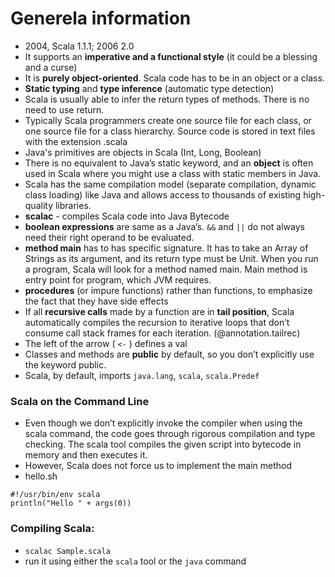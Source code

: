 Generela information
====================
- 2004, Scala 1.1.1; 2006 2.0
- It supports an **imperative and a functional style** (it could be a blessing and a curse)
- It is **purely object-oriented**. Scala code has to be in an object or a class.
- **Static typing** and **type inference** (automatic type detection)
- Scala is usually able to infer the return types of methods. There is no need to use return.
- Typically Scala programmers create one source file for each class, or one source file for a class hierarchy. Source code is stored in text files with the extension .scala
- Java's primitives are objects in Scala (Int, Long, Boolean)
- There is no equivalent to Java’s static keyword, and an **object** is often used in Scala where you might use a class with static members in Java.
- Scala has the same compilation model (separate compilation, dynamic class loading) like Java and allows access to thousands of existing high-quality libraries.
- **scalac** - compiles Scala code into Java Bytecode
- **boolean expressions** are same as a Java’s. `&&` and `||` do not always need their right operand to be evaluated.
- **method main** has to has specific signature. It has to take an Array of Strings as its argument, and its return type must be Unit. When you run a program, Scala will look for a method named main. Main method is entry point for program, which JVM requires.
- **procedures** (or impure functions) rather than functions, to emphasize the fact that they have side effects
- If all **recursive calls** made by a function are in **tail position**, Scala automatically compiles the recursion to iterative loops that don’t consume call stack frames for each iteration. (@annotation.tailrec)
- The left of the arrow ( `<-` ) defines a val
- Classes and methods are **public** by default, so you don’t explicitly use the keyword public.
- Scala, by default, imports `java.lang`, `scala`, `scala.Predef`

### Scala on the Command Line
- Even though we don’t explicitly invoke the compiler when using the scala command, the code goes through rigorous compilation and type checking. The scala tool compiles the given script into bytecode in memory and then executes it.
- However, Scala does not force us to implement the main method
- hello.sh
```
#!/usr/bin/env scala
println("Hello " + args(0))
```

### Compiling Scala:
- `scalac Sample.scala`
- run it using either the `scala` tool or the `java` command

